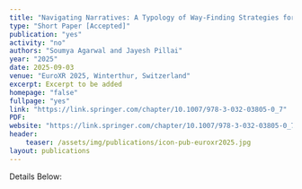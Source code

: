 ```yaml
---
title: "Navigating Narratives: A Typology of Way-Finding Strategies for VR Storytelling"
type: "Short Paper [Accepted]"
publication: "yes"
activity: "no"
authors: "Soumya Agarwal and Jayesh Pillai"
year: "2025"
date: 2025-09-03
venue: "EuroXR 2025, Winterthur, Switzerland"
excerpt: Excerpt to be added
homepage: "false"
fullpage: "yes"
link: "https://link.springer.com/chapter/10.1007/978-3-032-03805-0_7"
PDF: 
website: "https://link.springer.com/chapter/10.1007/978-3-032-03805-0_7"
header:
    teaser: /assets/img/publications/icon-pub-euroxr2025.jpg
layout: publications   
---
```


Details Below:
